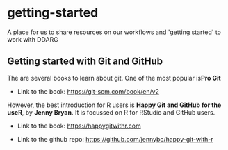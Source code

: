# getting-started
A place for us to share resources on our workflows and 'getting started' to work with DDARG


## Getting started with Git and GitHub

The are several books to learn about git. One of the most popular is**Pro Git**

- Link to the book: https://git-scm.com/book/en/v2

However, the best introduction for R users is **Happy Git and GitHub for the useR**, by **Jenny Bryan**. It is focussed on R for RStudio and GitHub users.

- Link to the book: https://happygitwithr.com

- Link to the github repo: https://github.com/jennybc/happy-git-with-r
